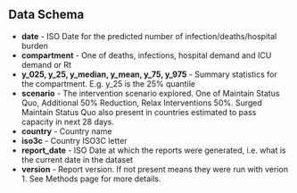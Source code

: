 ## Data Schema

* **date** - ISO Date for the predicted number of infection/deaths/hospital burden
* **compartment** - One of deaths, infections, hospital demand and  ICU demand or Rt
* **y_025, y_25, y_median, y_mean, y_75, y_975** - Summary statistics for the compartment. E.g. y_25 is the 25% quantile
* **scenario** - The intervention scenario explored. One of Maintain Status Quo, Additional 50% Reduction, Relax Interventions 50%. Surged Maintain Status Quo also present in countries estimated to pass capacity in next 28 days.
* **country** - Country name
* **iso3c** - Country ISO3C letter
* **report_date** - ISO Date at which the reports were generated, i.e. what is the current date in the dataset
* **version** - Report version. If not present means they were run with verion 1. See Methods page for more details.
